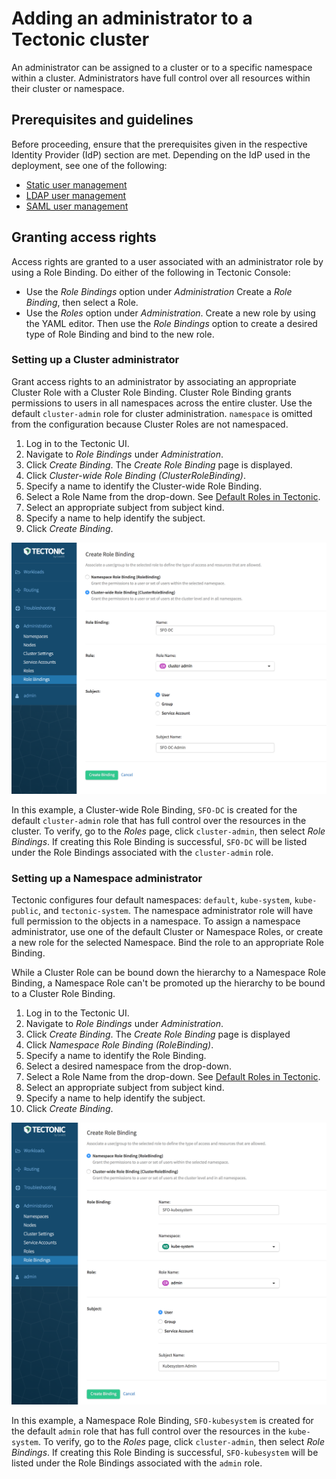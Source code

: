 # Adding an administrator to a Tectonic cluster

An administrator can be assigned to a cluster or to a specific namespace within a cluster. Administrators have full control over all resources within their cluster or namespace.

##  Prerequisites and guidelines

Before proceeding, ensure that the prerequisites given in the respective Identity Provider (IdP) section are met. Depending on the IdP used in the deployment, see one of the following:

* [Static user management][user-management]
* [LDAP user management][ldap-user-management]
* [SAML user management][saml-user-management]

## Granting access rights

Access rights are granted to a user associated with an administrator role by using a Role Binding. Do either of the following in Tectonic Console:

* Use the *Role Bindings* option under *Administration*  Create a *Role Binding*, then select a Role.
* Use the *Roles* option under *Administration*. Create a new role by using the YAML editor. Then use the *Role Bindings* option to create a desired type of Role Binding and bind to the new role.

### Setting up a Cluster administrator

Grant access rights to an administrator by associating an appropriate Cluster Role with a Cluster Role Binding. Cluster Role Binding grants permissions to users in all namespaces across the entire cluster. Use the default `cluster-admin` role for cluster administration. `namespace` is omitted from the configuration because Cluster Roles are not namespaced.

1. Log in to the Tectonic UI.
2. Navigate to *Role Bindings* under *Administration*.
3. Click *Create Binding*.
   The *Create Role Binding* page is displayed.
4. Click *Cluster-wide Role Binding (ClusterRoleBinding)*.
5. Specify a name to identify the Cluster-wide Role Binding.
6. Select a Role Name from the drop-down.
   See [Default Roles in Tectonic][identity-management].
7. Select an appropriate subject from subject kind.
8. Specify a name to help identify the subject.
9. Click *Create Binding*.

<div class="row">
  <div class="col-lg-10 col-lg-offset-1 col-md-10 col-md-offset-1 col-sm-10 col-sm-offset-1 col-xs-12 col-xs-offset-1">
    <a href="../img/cluster-admin.png" class="co-m-screenshot">
      <img src="../img/cluster-admin.png">
    </a>
  </div>
</div>

In this example, a Cluster-wide Role Binding, `SFO-DC` is created for the default `cluster-admin` role that has full control over the resources in the cluster. To verify, go to the *Roles* page, click `cluster-admin`, then select *Role Bindings*. If creating this Role Binding is successful, `SFO-DC` will be listed under the Role Bindings associated with the `cluster-admin` role.

### Setting up a Namespace administrator

Tectonic configures four default namespaces:  `default`, `kube-system`, `kube-public`, and `tectonic-system`. The namespace administrator role will have full permission to the objects in a namespace. To assign a namespace administrator, use one of the default Cluster or Namespace Roles, or create a new role for the selected Namespace. Bind the role to an appropriate Role Binding.

While a Cluster Role can be bound down the hierarchy to a Namespace Role Binding, a Namespace Role can't be promoted up the hierarchy to be bound to a Cluster Role Binding.

1. Log in to the Tectonic UI.
2. Navigate to *Role Bindings* under *Administration*.
3. Click *Create Binding*.
   The *Create Role Binding* page is displayed
4. Click *Namespace Role Binding (RoleBinding)*.
5. Specify a name to identify the Role Binding.
6. Select a desired namespace from the drop-down.
7. Select a Role Name from the drop-down.
   See [Default Roles in Tectonic][identity-management].
8. Select an appropriate subject from subject kind.
9. Specify a name to help identify the subject.
10. Click *Create Binding*.

<div class="row">
  <div class="col-lg-10 col-lg-offset-1 col-md-10 col-md-offset-1 col-sm-10 col-sm-offset-1 col-xs-12 col-xs-offset-1">
    <a href="../img/namespace-admin.png" class="co-m-screenshot">
      <img src="../img/namespace-admin.png">
    </a>
  </div>
</div>

In this example, a Namespace Role Binding, `SFO-kubesystem` is created for the default `admin` role that has full control over the resources in the `kube-system`. To verify, go to the *Roles* page, click `cluster-admin`, then select *Role Bindings*. If creating this Role Binding is successful, `SFO-kubesystem` will be listed under the Role Bindings associated with the `admin` role.

[user-management]: user-management.md
[ldap-user-management]: ldap-user-management.md
[saml-user-management]: saml-user-management.md
[identity-management]: identity-management.md
